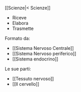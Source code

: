 [[Scienze|< Scienze]]

* Riceve
* Elabora
* Trasmette

Formato da:
* [[Sistema Nervoso Centrale]]
* [[Sistema Nervoso periferico]]
* [[Sistema endocrino]]

Le sue parti:
* [[Tessuto nervoso]]
* [[Il cervello]]
